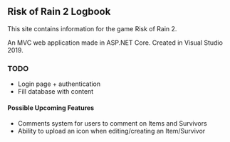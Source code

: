 ## Risk of Rain 2 Logbook

This site contains information for the game Risk of Rain 2.

An MVC web application made in ASP.NET Core. Created in Visual Studio 2019.

### TODO

* Login page + authentication
* Fill database with content

#### Possible Upcoming Features

* Comments system for users to comment on Items and Survivors
* Ability to upload an icon when editing/creating an Item/Survivor

